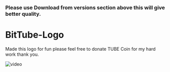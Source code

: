 ### Please use Download from versions section above this will give better quality. 


# BitTube-Logo
Made this logo for fun please feel free to donate TUBE Coin for my hard work thank you.


![video](https://bittubers.com/post/2c8ed922-b9f7-4e01-a6fa-e2241a54e6c1)
